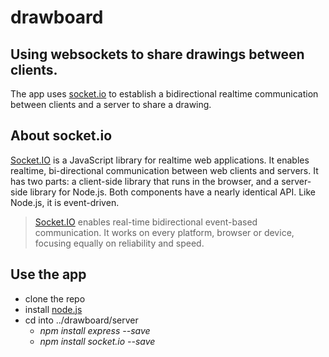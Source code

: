 # drawboard
## Using websockets to share drawings between clients.
The app uses [socket.io](https://socket.io) to establish a bidirectional realtime communication between clients and a server to share a drawing.

## About socket.io
[Socket.IO](https://socket.io) is a JavaScript library for realtime web applications. It enables realtime, bi-directional communication between web clients and servers. It has two parts: a client-side library that runs in the browser, and a server-side library for Node.js. Both components have a nearly identical API. Like Node.js, it is event-driven.
>[Socket.IO](https://socket.io) enables real-time bidirectional event-based communication.
It works on every platform, browser or device, focusing equally on reliability and speed.

## Use the app
* clone the repo
* install [node.js](https://nodejs.org/en/download/)
* cd into ../drawboard/server
    * _npm install express --save_
    * _npm install socket.io --save_
